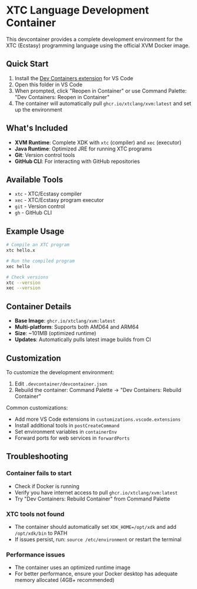 # XTC Language Development Container

This devcontainer provides a complete development environment for the XTC (Ecstasy) programming language using the official XVM Docker image.

## Quick Start

1. Install the [Dev Containers extension](https://marketplace.visualstudio.com/items?itemName=ms-vscode-remote.remote-containers) for VS Code
2. Open this folder in VS Code
3. When prompted, click "Reopen in Container" or use Command Palette: "Dev Containers: Reopen in Container"
4. The container will automatically pull `ghcr.io/xtclang/xvm:latest` and set up the environment

## What's Included

- **XVM Runtime**: Complete XDK with `xtc` (compiler) and `xec` (executor)
- **Java Runtime**: Optimized JRE for running XTC programs
- **Git**: Version control tools
- **GitHub CLI**: For interacting with GitHub repositories

## Available Tools

- `xtc` - XTC/Ecstasy compiler
- `xec` - XTC/Ecstasy program executor  
- `git` - Version control
- `gh` - GitHub CLI

## Example Usage

```bash
# Compile an XTC program
xtc hello.x

# Run the compiled program
xec hello

# Check versions
xtc --version
xec --version
```

## Container Details

- **Base Image**: `ghcr.io/xtclang/xvm:latest`
- **Multi-platform**: Supports both AMD64 and ARM64
- **Size**: ~101MB (optimized runtime)
- **Updates**: Automatically pulls latest image builds from CI

## Customization

To customize the development environment:

1. Edit `.devcontainer/devcontainer.json`
2. Rebuild the container: Command Palette → "Dev Containers: Rebuild Container"

Common customizations:
- Add more VS Code extensions in `customizations.vscode.extensions`
- Install additional tools in `postCreateCommand`
- Set environment variables in `containerEnv`
- Forward ports for web services in `forwardPorts`

## Troubleshooting

### Container fails to start
- Check if Docker is running
- Verify you have internet access to pull `ghcr.io/xtclang/xvm:latest`
- Try "Dev Containers: Rebuild Container" from Command Palette

### XTC tools not found
- The container should automatically set `XDK_HOME=/opt/xdk` and add `/opt/xdk/bin` to PATH
- If issues persist, run: `source /etc/environment` or restart the terminal

### Performance issues
- The container uses an optimized runtime image
- For better performance, ensure your Docker desktop has adequate memory allocated (4GB+ recommended)
